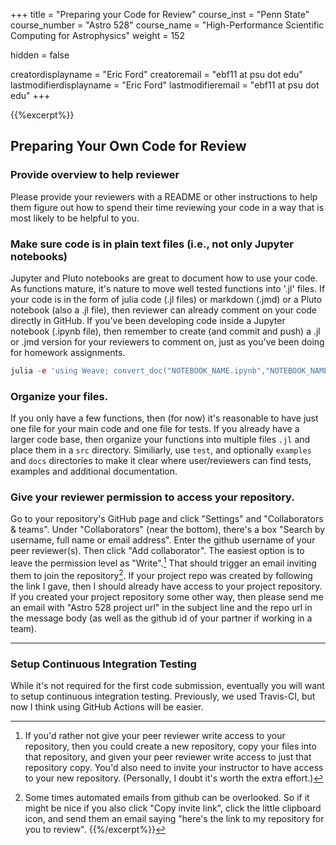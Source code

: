 +++
title = "Preparing your Code for Review"
course_inst = "Penn State"
course_number = "Astro 528"
course_name = "High-Performance Scientific Computing for Astrophysics"
weight = 152

hidden = false

creatordisplayname = "Eric Ford"
creatoremail = "ebf11 at psu dot edu"
lastmodifierdisplayname = "Eric Ford"
lastmodifieremail = "ebf11 at psu dot edu"
+++

{{%excerpt%}}
## Preparing Your Own Code for Review

### Provide overview to help reviewer
Please provide your reviewers with a README or other instructions to help them figure out how to spend their time reviewing your code in a way that is most likely to be helpful to you.

### Make sure code is in plain text files (i.e., not only Jupyter notebooks)
Jupyter and Pluto notebooks are great to document how to use your code.  As functions mature, it's nature to move well tested functions into '.jl' files.
If your code is in the form of julia code (.jl files) or markdown (.jmd) or a Pluto notebook (also a .jl file), then reviewer can already comment on your code directly in GitHub.  If you've been developing code inside a Jupyter notebook (.ipynb file), then remember to create (and commit and push) a .jl or .jmd version for your reviewers to comment on, just as you've been doing for homework assignments.
```julia
julia -e 'using Weave; convert_doc("NOTEBOOK_NAME.ipynb","NOTEBOOK_NAME.jmd")'
```

### Organize your files.
If you only have a few functions, then (for now) it's reasonable to have just one file for your main code and one file for tests.
If you already have a larger code base, then organize your functions into multiple files `.jl` and place them in a `src` directory.
Similiarly, use `test`, and optionally `examples` and `docs` directories to make it clear where user/reviewers can find tests, examples and additional documentation.

### Give your reviewer permission to access your repository.
Go to your repository's GitHub page and click "Settings" and "Collaborators & teams".  Under "Collaborators" (near the bottom), there's a box "Search by username, full name or email address".  Enter the github username of your peer reviewer(s).  Then click "Add collaborator".  The easiest option is to leave the permission level as "Write".[^1]  That should trigger an email inviting them to join the repository[^2].  If your project repo was created by following the link I gave, then I should already have access to your project repository.  If you created your project repository some other way, then please send me an email with "Astro 528 project url" in the subject line and the repo url in the message body (as well as the github id of your partner if working in a team).

[^1]: If you'd rather not give your peer reviewer write access to your repository, then you could create a new repository, copy your files into that repository, and given your peer reviewer write access to just that repository copy.  You'd also need to invite your instructor to have access to your new repository.  (Personally, I doubt it's worth the extra effort.)

[^2]:  Some times automated emails from github can be overlooked.  So if it might be nice if you also click "Copy invite link", click the little clipboard icon, and send them an email saying "here's the link to my repository for you to review".
{{%/excerpt%}}

<hr>

### Setup Continuous Integration Testing
While it's not required for the first code submission, eventually you will want to setup continuous integration testing.  Previously, we used Travis-CI, but now I think using GitHub Actions will be easier.

